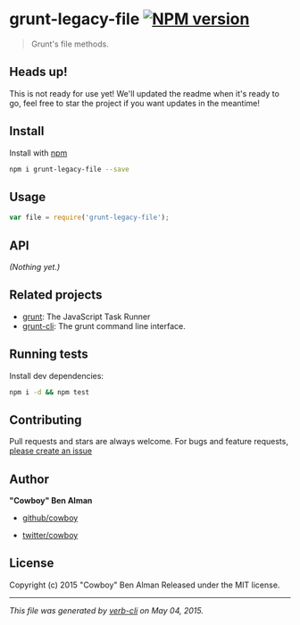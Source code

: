 # grunt-legacy-file [![NPM version](https://badge.fury.io/js/grunt-legacy-file.svg)](http://badge.fury.io/js/grunt-legacy-file)

> Grunt's file methods.

## Heads up!

This is not ready for use yet! We'll updated the readme when it's ready to go, feel free to star the project if you want updates in the meantime!

## Install

Install with [npm](https://www.npmjs.com/)

```bash
npm i grunt-legacy-file --save
```

## Usage

```js
var file = require('grunt-legacy-file');
```

## API

_(Nothing yet.)_

## Related projects

* [grunt](http://gruntjs.com/): The JavaScript Task Runner
* [grunt-cli](http://gruntjs.com/): The grunt command line interface.

## Running tests

Install dev dependencies:

```bash
npm i -d && npm test
```

## Contributing

Pull requests and stars are always welcome. For bugs and feature requests, [please create an issue](https://github.com/gruntjs/grunt-legacy-file/issues)

## Author

**"Cowboy" Ben Alman**

+ [github/cowboy](https://github.com/cowboy)
* [twitter/cowboy](http://twitter.com/cowboy)

## License

Copyright (c) 2015 "Cowboy" Ben Alman
Released under the MIT license.

***

_This file was generated by [verb-cli](https://github.com/assemble/verb-cli) on May 04, 2015._

[assemble]: http://assemble.io
[template]: https://github.com/jonschlinkert/template
[verb]: https://github.com/assemble/verb
